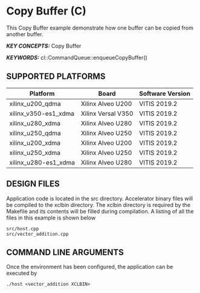 Copy Buffer (C)
======================

This Copy Buffer example demonstrate how one buffer can be copied from another buffer.

***KEY CONCEPTS:*** Copy Buffer

***KEYWORDS:*** cl::CommandQueue::enqueueCopyBuffer()

## SUPPORTED PLATFORMS
Platform | Board             | Software Version
---------|-------------------|-----------------
xilinx_u200_qdma|Xilinx Alveo U200|VITIS 2019.2
xilinx_v350-es1_xdma|Xilinx Versal V350|VITIS 2019.2
xilinx_u280_xdma|Xilinx Alveo U280|VITIS 2019.2
xilinx_u250_qdma|Xilinx Alveo U250|VITIS 2019.2
xilinx_u200_xdma|Xilinx Alveo U200|VITIS 2019.2
xilinx_u250_xdma|Xilinx Alveo U250|VITIS 2019.2
xilinx_u280-es1_xdma|Xilinx Alveo U280|VITIS 2019.2


##  DESIGN FILES
Application code is located in the src directory. Accelerator binary files will be compiled to the xclbin directory. The xclbin directory is required by the Makefile and its contents will be filled during compilation. A listing of all the files in this example is shown below

```
src/host.cpp
src/vector_addition.cpp
```

##  COMMAND LINE ARGUMENTS
Once the environment has been configured, the application can be executed by
```
./host <vector_addition XCLBIN>
```

